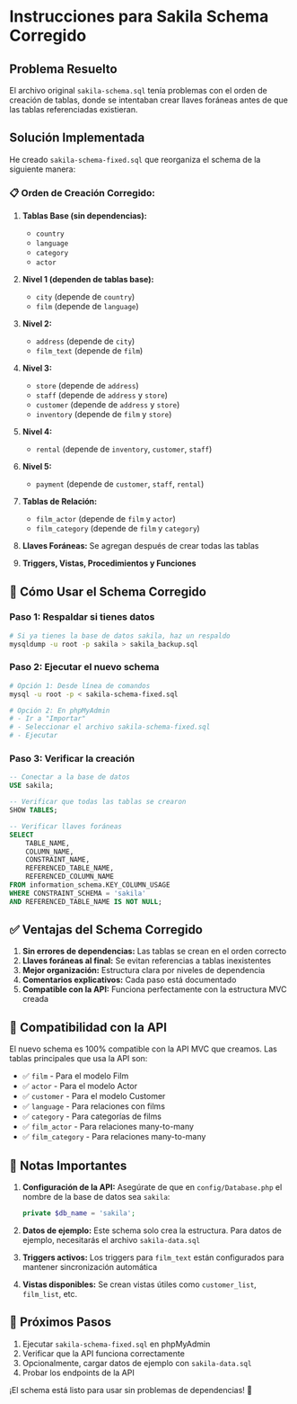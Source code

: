 # Instrucciones para Sakila Schema Corregido

## Problema Resuelto

El archivo original `sakila-schema.sql` tenía problemas con el orden de creación de tablas, donde se intentaban crear llaves foráneas antes de que las tablas referenciadas existieran.

## Solución Implementada

He creado `sakila-schema-fixed.sql` que reorganiza el schema de la siguiente manera:

### 📋 Orden de Creación Corregido:

1. **Tablas Base (sin dependencias):**
   - `country`
   - `language`
   - `category`
   - `actor`

2. **Nivel 1 (dependen de tablas base):**
   - `city` (depende de `country`)
   - `film` (depende de `language`)

3. **Nivel 2:**
   - `address` (depende de `city`)
   - `film_text` (depende de `film`)

4. **Nivel 3:**
   - `store` (depende de `address`)
   - `staff` (depende de `address` y `store`)
   - `customer` (depende de `address` y `store`)
   - `inventory` (depende de `film` y `store`)

5. **Nivel 4:**
   - `rental` (depende de `inventory`, `customer`, `staff`)

6. **Nivel 5:**
   - `payment` (depende de `customer`, `staff`, `rental`)

7. **Tablas de Relación:**
   - `film_actor` (depende de `film` y `actor`)
   - `film_category` (depende de `film` y `category`)

8. **Llaves Foráneas:** Se agregan después de crear todas las tablas

9. **Triggers, Vistas, Procedimientos y Funciones**

## 🚀 Cómo Usar el Schema Corregido

### Paso 1: Respaldar si tienes datos
```bash
# Si ya tienes la base de datos sakila, haz un respaldo
mysqldump -u root -p sakila > sakila_backup.sql
```

### Paso 2: Ejecutar el nuevo schema
```bash
# Opción 1: Desde línea de comandos
mysql -u root -p < sakila-schema-fixed.sql

# Opción 2: En phpMyAdmin
# - Ir a "Importar"
# - Seleccionar el archivo sakila-schema-fixed.sql
# - Ejecutar
```

### Paso 3: Verificar la creación
```sql
-- Conectar a la base de datos
USE sakila;

-- Verificar que todas las tablas se crearon
SHOW TABLES;

-- Verificar llaves foráneas
SELECT 
    TABLE_NAME,
    COLUMN_NAME,
    CONSTRAINT_NAME,
    REFERENCED_TABLE_NAME,
    REFERENCED_COLUMN_NAME
FROM information_schema.KEY_COLUMN_USAGE
WHERE CONSTRAINT_SCHEMA = 'sakila'
AND REFERENCED_TABLE_NAME IS NOT NULL;
```

## ✅ Ventajas del Schema Corregido

1. **Sin errores de dependencias:** Las tablas se crean en el orden correcto
2. **Llaves foráneas al final:** Se evitan referencias a tablas inexistentes
3. **Mejor organización:** Estructura clara por niveles de dependencia
4. **Comentarios explicativos:** Cada paso está documentado
5. **Compatible con la API:** Funciona perfectamente con la estructura MVC creada

## 🔧 Compatibilidad con la API

El nuevo schema es 100% compatible con la API MVC que creamos. Las tablas principales que usa la API son:

- ✅ `film` - Para el modelo Film
- ✅ `actor` - Para el modelo Actor  
- ✅ `customer` - Para el modelo Customer
- ✅ `language` - Para relaciones con films
- ✅ `category` - Para categorías de films
- ✅ `film_actor` - Para relaciones many-to-many
- ✅ `film_category` - Para relaciones many-to-many

## 📝 Notas Importantes

1. **Configuración de la API:** Asegúrate de que en `config/Database.php` el nombre de la base de datos sea `sakila`:
   ```php
   private $db_name = 'sakila';
   ```

2. **Datos de ejemplo:** Este schema solo crea la estructura. Para datos de ejemplo, necesitarás el archivo `sakila-data.sql`

3. **Triggers activos:** Los triggers para `film_text` están configurados para mantener sincronización automática

4. **Vistas disponibles:** Se crean vistas útiles como `customer_list`, `film_list`, etc.

## 🎯 Próximos Pasos

1. Ejecutar `sakila-schema-fixed.sql` en phpMyAdmin
2. Verificar que la API funciona correctamente
3. Opcionalmente, cargar datos de ejemplo con `sakila-data.sql`
4. Probar los endpoints de la API

¡El schema está listo para usar sin problemas de dependencias! 🎉
